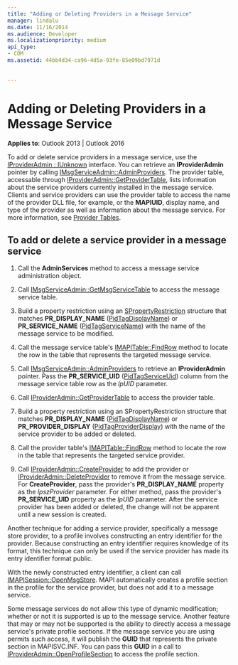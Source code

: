 ```yaml
---
title: "Adding or Deleting Providers in a Message Service"
manager: lindalu
ms.date: 11/16/2014
ms.audience: Developer
ms.localizationpriority: medium
api_type:
- COM
ms.assetid: 44bb4d34-ca96-4d5a-93fe-85e09bd7971d
 
 
---
```


# Adding or Deleting Providers in a Message Service

**Applies to**: Outlook 2013 | Outlook 2016
  
To add or delete service providers in a message service, use the [IProviderAdmin : IUnknown](iprovideradminiunknown.md) interface. You can retrieve an **IProviderAdmin** pointer by calling [IMsgServiceAdmin::AdminProviders](imsgserviceadmin-adminproviders.md). The provider table, accessable through [IProviderAdmin::GetProviderTable](iprovideradmin-getprovidertable.md), lists information about the service providers currently installed in the message service. Clients and service providers can use the provider table to access the name of the provider DLL file, for example, or the **MAPIUID**, display name, and type of the provider as well as information about the message service. For more information, see [Provider Tables](provider-tables.md).
  
## To add or delete a service provider in a message service
  
1. Call the **AdminServices** method to access a message service administration object.

2. Call [IMsgServiceAdmin::GetMsgServiceTable](imsgserviceadmin-getmsgservicetable.md) to access the message service table.

3. Build a property restriction using an [SPropertyRestriction](spropertyrestriction.md) structure that matches **PR_DISPLAY_NAME** ([PidTagDisplayName](pidtagdisplayname-canonical-property.md)) or **PR_SERVICE_NAME** ([PidTagServiceName](pidtagservicename-canonical-property.md)) with the name of the message service to be modified.

4. Call the message service table's [IMAPITable::FindRow](imapitable-findrow.md) method to locate the row in the table that represents the targeted message service.

5. Call [IMsgServiceAdmin::AdminProviders](imsgserviceadmin-adminproviders.md) to retrieve an **IProviderAdmin** pointer. Pass the **PR_SERVICE_UID** ([PidTagServiceUid](pidtagserviceuid-canonical-property.md)) column from the message service table row as the _lpUID_ parameter.

6. Call [IProviderAdmin::GetProviderTable](iprovideradmin-getprovidertable.md) to access the provider table.

7. Build a property restriction using an SPropertyRestriction structure that matches **PR_DISPLAY_NAME** ([PidTagDisplayName](pidtagdisplayname-canonical-property.md)) or **PR_PROVIDER_DISPLAY** ([PidTagProviderDisplay](pidtagproviderdisplay-canonical-property.md)) with the name of the service provider to be added or deleted.

8. Call the provider table's [IMAPITable::FindRow](imapitable-findrow.md) method to locate the row in the table that represents the targeted service provider.

9. Call [IProviderAdmin::CreateProvider](iprovideradmin-createprovider.md) to add the provider or [IProviderAdmin::DeleteProvider](iprovideradmin-deleteprovider.md) to remove it from the message service. For **CreateProvider**, pass the provider's **PR_DISPLAY_NAME** property as the _lpszProvider_ parameter. For either method, pass the provider's **PR_SERVICE_UID** property as the _lpUID_ parameter. After the service provider has been added or deleted, the change will not be apparent until a new session is created.

Another technique for adding a service provider, specifically a message store provider, to a profile involves constructing an entry identifier for the provider. Because constructing an entry identifier requires knowledge of its format, this technique can only be used if the service provider has made its entry identifier format public.
  
With the newly constructed entry identifier, a client can call [IMAPISession::OpenMsgStore](imapisession-openmsgstore.md). MAPI automatically creates a profile section in the profile for the service provider, but does not add it to a message service.
  
Some message services do not allow this type of dynamic modification; whether or not it is supported is up to the message service. Another feature that may or may not be supported is the ability to directly access a message service's private profile sections. If the message service you are using permits such access, it will publish the **GUID** that represents the private section in MAPISVC.INF. You can pass this **GUID** in a call to [IProviderAdmin::OpenProfileSection](iprovideradmin-openprofilesection.md) to access the profile section.
  